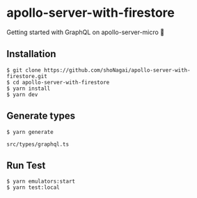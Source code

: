 # apollo-server-with-firestore

Getting started with GraphQL on apollo-server-micro 🚀

## Installation

```
$ git clone https://github.com/shoNagai/apollo-server-with-firestore.git
$ cd apollo-server-with-firestore
$ yarn install
$ yarn dev
```

## Generate types

```
$ yarn generate
```

```
src/types/graphql.ts
```

## Run Test

```
$ yarn emulators:start
$ yarn test:local
```

